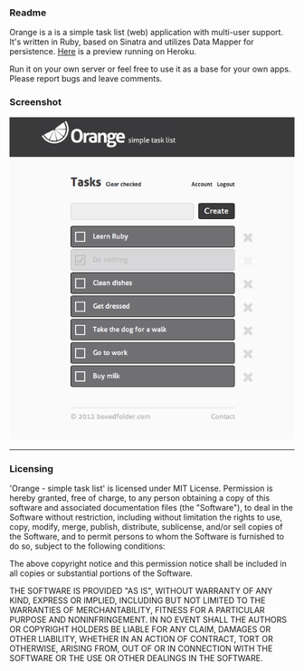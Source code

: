 ### Readme

Orange is a is a simple task list (web) application with multi-user support.
It's written in Ruby, based on Sinatra and utilizes Data Mapper for persistence.
[Here](http://orange.boxedfolder.com "Orange") is a preview running on Heroku.

Run it on your own server or feel free to use it as a base for your own apps. 
Please report bugs and leave comments.

### Screenshot

![Orange Web App](https://github.com/bfolder/orange_web/raw/master/screenshot.png)

---
### Licensing

'Orange - simple task list' is licensed under MIT License. 
Permission is hereby granted, free of charge, to any person obtaining a copy
of this software and associated documentation files (the "Software"), to deal
in the Software without restriction, including without limitation the rights
to use, copy, modify, merge, publish, distribute, sublicense, and/or sell
copies of the Software, and to permit persons to whom the Software is
furnished to do so, subject to the following conditions:

The above copyright notice and this permission notice shall be included in
all copies or substantial portions of the Software.

THE SOFTWARE IS PROVIDED "AS IS", WITHOUT WARRANTY OF ANY KIND, EXPRESS OR
IMPLIED, INCLUDING BUT NOT LIMITED TO THE WARRANTIES OF MERCHANTABILITY,
FITNESS FOR A PARTICULAR PURPOSE AND NONINFRINGEMENT. IN NO EVENT SHALL THE
AUTHORS OR COPYRIGHT HOLDERS BE LIABLE FOR ANY CLAIM, DAMAGES OR OTHER
LIABILITY, WHETHER IN AN ACTION OF CONTRACT, TORT OR OTHERWISE, ARISING FROM,
OUT OF OR IN CONNECTION WITH THE SOFTWARE OR THE USE OR OTHER DEALINGS IN
THE SOFTWARE.
